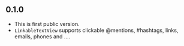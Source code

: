 ## 0.1.0
- This is first public version.
- `LinkableTextView` supports clickable @mentions, #hashtags, links, emails, phones and ....